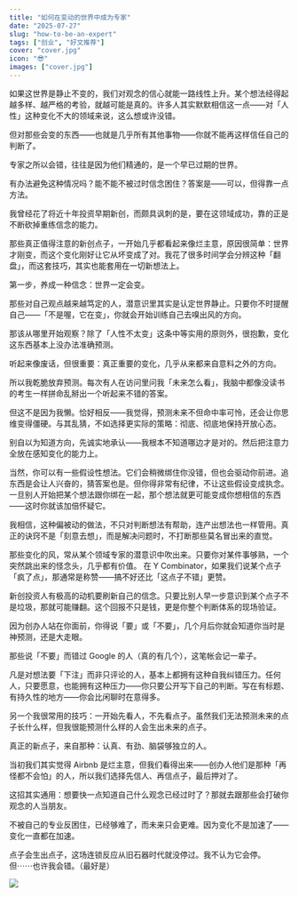 ```yaml
---
title: "如何在变动的世界中成为专家"
date: "2025-07-27"
slug: "how-to-be-an-expert"
tags: ["创业", "好文推荐"]
cover: "cover.jpg"
icon: "😎"
images: ["cover.jpg"]
---
```

如果这世界是静止不变的，我们对观念的信心就能一路线性上升。某个想法经得起越多样、越严格的考验，就越可能是真的。许多人其实默默相信这一点——对「人性」这种变化不大的领域来说，这么想或许没错。



但对那些会变的东西——也就是几乎所有其他事物——你就不能再这样信任自己的判断了。



专家之所以会错，往往是因为他们精通的，是一个早已过期的世界。



有办法避免这种情况吗？能不能不被过时信念困住？答案是——可以，但得靠一点方法。



我曾经花了将近十年投资早期新创，而颇具讽刺的是，要在这领域成功，靠的正是不断砍掉重练信念的能力。



那些真正值得注意的新创点子，一开始几乎都看起来像烂主意，原因很简单：世界才刚变，而这个变化刚好让它从坏变成了对。我花了很多时间学会分辨这种「翻盘」，而这套技巧，其实也能套用在一切新想法上。



第一步，养成一种信念：世界一定会变。



那些对自己观点越来越笃定的人，潜意识里其实是认定世界静止。只要你不时提醒自己——「不是喔，它在变」，你就会开始训练自己去嗅出风的方向。



那该从哪里开始观察？除了「人性不太变」这条中等实用的原则外，很抱歉，变化这东西基本上没办法准确预测。



听起来像废话，但很重要：真正重要的变化，几乎从来都来自意料之外的方向。



所以我乾脆放弃预测。每次有人在访问里问我「未来怎么看」，我脑中都像没读书的考生一样拼命乱掰出一个听起来不错的答案。



但这不是因为我懒。恰好相反——我觉得，预测未来不但命中率可怜，还会让你思维变得僵硬。与其乱猜，不如选择更实际的策略：彻底、彻底地保持开放心态。



别自以为知道方向，先诚实地承认——我根本不知道哪边才是对的。然后把注意力全放在感知变化的能力上。



当然，你可以有一些假设性想法。它们会稍微绑住你没错，但也会驱动你前进。追东西是会让人兴奋的，猜答案也是。但你得非常有纪律，不让这些假设变成执念。
一旦别人开始把某个想法跟你绑在一起，那个想法就更可能变成你想相信的东西——这时你就该加倍怀疑它。



我相信，这种偏被动的做法，不只对判断想法有帮助，连产出想法也一样管用。真正的诀窍不是「刻意去想」，而是解决问题时，不打断那些莫名冒出来的直觉。



那些变化的风，常从某个领域专家的潜意识中吹出来。只要你对某件事够熟，一个突然跳出来的怪念头，几乎都有价值。
在 Y Combinator，如果我们说某个点子「疯了点」，那通常是称赞——搞不好还比「这点子不错」更赞。



新创投资人有极高的动机要刷新自己的信念。只要比别人早一步意识到某个点子不是垃圾，那就可能赚翻。这个回报不只是钱，更是你整个判断体系的现场验证。



因为创办人站在你面前，你得说「要」或「不要」，几个月后你就会知道你当时是神预测，还是大走眼。



那些说「不要」而错过 Google 的人（真的有几个），这笔帐会记一辈子。



凡是对想法要「下注」而非只评论的人，基本上都拥有这种自我纠错压力。任何人，只要愿意，也能拥有这种压力——你只要公开写下自己的判断。写在有标题、有持久性的地方——你会比闲聊时在意得多。



另一个我很常用的技巧：一开始先看人，不先看点子。虽然我们无法预测未来的点子长什么样，但我很能预测什么样的人会生出未来的点子。



真正的新点子，来自那种：认真、有劲、脑袋够独立的人。



当初我们其实觉得 Airbnb 是烂主意，但我们看得出来——创办人他们是那种「再怪都不会怕」的人，所以我们选择先信人、再信点子，最后押对了。



这招其实通用：想要快一点知道自己什么观念已经过时了？那就去跟那些会打破你观念的人当朋友。



不被自己的专业反困住，已经够难了，而未来只会更难。因为变化不是加速了——变化一直都在加速。



点子会生出点子，这场连锁反应从旧石器时代就没停过。我不认为它会停。
但⋯⋯也许我会错。（最好是）




![](https://prod-files-secure.s3.us-west-2.amazonaws.com/112d0858-5090-4d34-a606-b75eb8d65fd2/46476355-9cf3-4e99-9b7a-3531bc426380/1000202064.png?X-Amz-Algorithm=AWS4-HMAC-SHA256&X-Amz-Content-Sha256=UNSIGNED-PAYLOAD&X-Amz-Credential=ASIAZI2LB4667FCMSFUR%2F20250906%2Fus-west-2%2Fs3%2Faws4_request&X-Amz-Date=20250906T030433Z&X-Amz-Expires=3600&X-Amz-Security-Token=IQoJb3JpZ2luX2VjEBoaCXVzLXdlc3QtMiJHMEUCIENJ33zoDb3WEwoF8Dt38eWW8InavYEKVqTAvY8Sr8dvAiEAytzcrzMVYyNGSY2Dgejh6BPiKJ3E1HkSR0J%2BX%2BdXaZkqiAQIg%2F%2F%2F%2F%2F%2F%2F%2F%2F%2F%2FARAAGgw2Mzc0MjMxODM4MDUiDPE9k7iP0RmQaFJZ4CrcA1EkJ84OFz%2Bk4E4tcwGfbmW4UaMAH%2FoArhhofFEdZg%2F6BJPsxwu4jc51Cs8w9aCPy49Br8wGZ%2FjwChZVtqIuNByJwQcipRiStmQQtmvQ2Kx9gr5UGhptLq6dMl1XS5wV4CxdV2UumdsaR%2FiH%2BZcvhP3dcdgNjhK0ZnG8JQSjqWLeW%2FS3Qm6K8HUObcmpXPTTUAlk8d4%2BleBen4erUt1tHagG9Jl4bIfEyaeyw%2FTOo3%2Fv2eZi3ms92Pk7wBxmToCrFsTuu%2BDtE3WaSo5ND7uVDi%2FsFg2OoFc1MGvaLUszjy2qkgGqc6klS7zg33wmA3TGKJGJWi28OC9ajTx0UMWEhIY%2BuGPfoBIQLkf1hE9tdqcKrRkyu%2BCTW1hCj2ZRcKQZ3uYBB8YvKHNJZEti9LvD1X%2B%2BAjP4OA28RAtiQndkceY7K7GxA2bm%2BEuKfP58EpgM8l%2F41cuZSy29fxfzlX3s8qwajLQvWlPiYvg0wXFsTHVilm%2FDhWL4oI38c458HazK2xFn3n3gTF2FIx0HWPj7tumOexZRSM9vHHgwO6KUSZOfgqTko%2BWvDPOHs5u1j3SdvEUWX7A6%2FYrc1ylMhEwZWw0qqzjfYiw%2FVKDBRpUijx8WcgY%2BRkxqdkYE71b4MIiw7sUGOqUBLNvpou5cgISFvN%2BWiQ3QsqvKBv3kHKAOVO8vCWYd7hEL6CU52ITD0g7QQBHrO6p2l9ZHzjIMkwb66PUPnRbXduSCIDDV7C20XAmSUtcKGQo2qXpsPB2kjJdnEYM88cPT8aGWATD8i2cHnpFqVSFAC0vH5xGdP9kRDtwqzWZT23gED%2BrBwmaPYlc%2F5nvpwZFr%2Fe4b8hv4j4KrYN%2B3wJ0d3gvCaVGt&X-Amz-Signature=017577743bcf46e34e7938038bbec7ce88f57d647df42a310ea850bf219031d7&X-Amz-SignedHeaders=host&x-amz-checksum-mode=ENABLED&x-id=GetObject)

